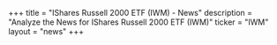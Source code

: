 +++
title = "IShares Russell 2000 ETF (IWM) - News"
description = "Analyze the News for IShares Russell 2000 ETF (IWM)"
ticker = "IWM"
layout = "news"
+++

